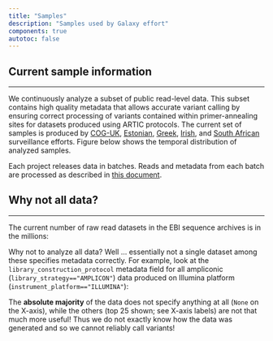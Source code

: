 ```yaml
---
title: "Samples"
description: "Samples used by Galaxy effort"
components: true
autotoc: false
---
```


## Current sample information

-----

We continuously analyze a subset of public read-level data. This subset contains high quality metadata that allows accurate variant calling by ensuring correct processing of variants contained within primer-annealing sites for datasets produced using ARTIC protocols. The current set of samples is produced by [COG-UK](https://www.ebi.ac.uk/ena/browser/view/PRJEB37886), [Estonian](https://www.ebi.ac.uk/ena/browser/view/PRJEB42961), [Greek](https://www.ebi.ac.uk/ena/browser/view/PRJEB44141), [Irish](https://www.ebi.ac.uk/ena/browser/view/PRJEB40277), and [South African](https://www.ebi.ac.uk/ena/browser/view/PRJNA636748) surveillance efforts. Figure below shows the temporal distribution of analyzed samples.


<div class="shadow-sm p-3 mb-5 bg-light rounded" align="center">
    <vega-embed spec="https://raw.githubusercontent.com/galaxyproject/SARS-CoV-2/master/data/ipynb/graphs/time_line.json"/>
</div>

Each project releases data in batches. Reads and metadata from each batch are processed as described in [this document](https://github.com/usegalaxy-eu/ena-cog-uk-wfs/blob/main/docs/overview.md).


## Why not all data?

----

The current number of raw read datasets in the EBI sequence archives is in the millions: 

<div class="shadow-sm p-3 mb-5 bg-light rounded" align="center">
    <vega-embed align="center" spec="https://raw.githubusercontent.com/galaxyproject/SARS-CoV-2/master/data/ipynb/graphs/sra_heatmap_2d.json"/>
</div>

Why not to analyze all data? Well ... essentially not a single dataset among these specifies metadata correctly. For example, look at the `library_construction_protocol` metadata field for all ampliconic (`library_strategy=="AMPLICON"`) data produced on Illumina platform (`instrument_platform=="ILLUMINA"`):

<div class="shadow-sm p-3 mb-5 bg-light rounded" align="center">
    <vega-embed align="right" spec="https://raw.githubusercontent.com/galaxyproject/SARS-CoV-2/master/data/ipynb/graphs/sra_heatmap_1d.json"/>
</div>

The **absolute majority** of the data does not specify anything at all (`None` on the X-axis), while the others (top 25 shown; see X-axis labels) are not that much more useful! Thus we do not exactly know how the data was generated and so we cannot reliably call variants!


